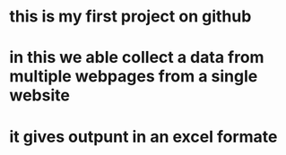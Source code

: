 # this is my first project on github
# in this we able collect a data from multiple webpages from a single website
# it gives outpunt in an excel formate
